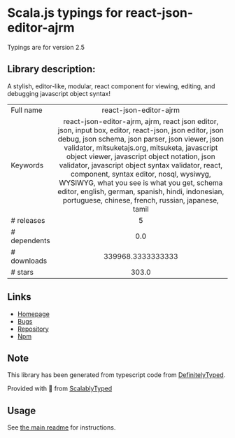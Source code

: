 
# Scala.js typings for react-json-editor-ajrm

Typings are for version 2.5

## Library description:
A stylish, editor-like, modular, react component for viewing, editing, and debugging javascript object syntax!

|                    |                 |
| ------------------ | :-------------: |
| Full name          | react-json-editor-ajrm |
| Keywords           | react-json-editor-ajrm, ajrm, react json editor, json, input box, editor, react-json, json editor, json debug, json schema, json parser, json viewer, json validator, mitsuketajs.org, mitsuketa, javascript object viewer, javascript object notation, json validator, javascript object syntax validator, react, component, syntax editor, nosql, wysiwyg, WYSIWYG, what you see is what you get, schema editor, english, german, spanish, hindi, indonesian, portuguese, chinese, french, russian, japanese, tamil |
| # releases         | 5 |
| # dependents       | 0.0 |
| # downloads        | 339968.3333333333 |
| # stars            | 303.0 |

## Links
- [Homepage](https://github.com/AndrewRedican/react-json-editor-ajrm#readme)
- [Bugs](https://github.com/AndrewRedican/react-json-editor-ajrm/issues)
- [Repository](https://github.com/AndrewRedican/react-json-editor-ajrm)
- [Npm](https://www.npmjs.com/package/react-json-editor-ajrm)
    


## Note
This library has been generated from typescript code from [DefinitelyTyped](https://definitelytyped.org).

Provided with :purple_heart: from [ScalablyTyped](https://github.com/oyvindberg/ScalablyTyped)

## Usage
See [the main readme](../../readme.md) for instructions.


